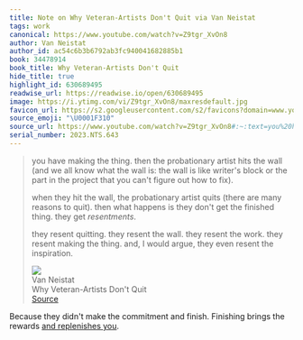 ```yaml
---
title: Note on Why Veteran-Artists Don't Quit via Van Neistat
tags: work
canonical: https://www.youtube.com/watch?v=Z9tgr_XvOn8
author: Van Neistat
author_id: ac54c6b3b6792ab3fc940041682885b1
book: 34478914
book_title: Why Veteran-Artists Don't Quit
hide_title: true
highlight_id: 630689495
readwise_url: https://readwise.io/open/630689495
image: https://i.ytimg.com/vi/Z9tgr_XvOn8/maxresdefault.jpg
favicon_url: https://s2.googleusercontent.com/s2/favicons?domain=www.youtube.com
source_emoji: "\U0001F310"
source_url: https://www.youtube.com/watch?v=Z9tgr_XvOn8#:~:text=you%20have%20making,resent%20the%20inspiration.
serial_number: 2023.NTS.643
---
```

> you have making the thing. then the probationary artist hits the wall (and we all know what the wall is: the wall is like writer's block or the part in the project that you can't figure out how to fix).
> 
> when they hit the wall, the probationary artist quits (there are many reasons to quit). then what happens is they don't get the finished thing. they get *resentments*.
> 
> they resent quitting. they resent the wall. they resent the work. they resent making the thing. and, I would argue, they even resent the inspiration.
> <div class="quoteback-footer"><div class="quoteback-avatar"><img class="mini-favicon" src="https://s2.googleusercontent.com/s2/favicons?domain=www.youtube.com"></div><div class="quoteback-metadata"><div class="metadata-inner"><span style="display:none">FROM:</span><div aria-label="Van Neistat" class="quoteback-author"> Van Neistat</div><div aria-label="Why Veteran-Artists Don't Quit" class="quoteback-title"> Why Veteran-Artists Don't Quit</div></div></div><div class="quoteback-backlink"><a target="_blank" aria-label="go to the full text of this quotation" rel="noopener" href="https://www.youtube.com/watch?v=Z9tgr_XvOn8#:~:text=you%20have%20making,resent%20the%20inspiration." class="quoteback-arrow"> Source</a></div></div>

Because they didn't make the commitment and finish. Finishing brings the rewards [and replenishes you](https://www.joshbeckman.org/notes/510114372).